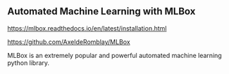 ## Automated Machine Learning with MLBox

https://mlbox.readthedocs.io/en/latest/installation.html

https://github.com/AxeldeRomblay/MLBox


MLBox is an extremely popular and powerful automated machine learning python library. 